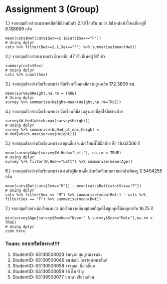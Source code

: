 # Assignment 3 (Group)

1.) จากกลุ่มตัวอย่างแมวเพศเมียที่มีน้ำหนักตัว 2.1 กิโลกรัม พบว่า มีน้ำหนักหัวใจเฉลี่ยอยู่ที่ 8.188889 กรัม
```{R}
mean(cats$Hwt[cats$Bwt==2.1&cats$Sex=="F"])
# Using dplyr
cats %>% filter(Bwt==2.1,Sex=="F") %>% summarise(mean(Hwt))
```

2.) จากกลุ่มตัวอย่างแมวพบว่า มีเพศเมีย 47 ตัว มีเพศผู้ 97 ตัว
```{R}
summary(cats$Sex)
# Using dplyr
cats %>% count(Sex)
```

3.) จากกลุ่มตัวอย่างนักเรียนพบว่า นักเรียนทั้งหมดมีความสูงเฉลี่ย 172.3809 ซม.
```{R}
mean(survey$Height,na.rm = TRUE)
# Using dplyr
survey %>% summarise(Height=mean(Height,na.rm=TRUE))
```

4.) จากกลุ่มตัวอย่างนักเรียนพบว่า นักเรียนที่มีส่วนสูงมากที่สุดใช้มือข้างซ้าย
```{R}
survey$W.Hnd[which.max(survey$Height)]
# Using dplyr
survey %>% summarise(W.Hnd_of_max_height = W.Hnd[which.max(survey$Height)])
```

5.) จากกลุ่มตัวอย่างนักเรียนพบว่า อายุเฉลี่ยของนักเรียนที่ใช้มือซ้าย คือ 18.62506 ปี
```{R}
mean(survey$Age[survey$W.Hnd=="Left"], na.rm = TRUE)
# Using dplyr
survey %>% filter(W.Hnd=="Left") %>% summarise(mean(Age))
```

6.) จากกลุ่มตัวอย่างนักเรียนพบว่า แมวตัวผู้มีค่าเฉลี่ยน้ำหนักตัวมากกว่าแมวตัวเมียอยู่ 0.5404255 กรัม
```{R}
mean(cats$Bwt[cats$Sex=="M"]) - mean(cats$Bwt[cats$Sex=="F"])
# Using dplyr
cats %>% filter(Sex == "M") %>% summarise(mean(Bwt)) - cats %>% filter(Sex == "F") %>% summarise(mean(Bwt))
```

7.) จากกลุ่มตัวอย่างนักเรียนพบว่า นักเรียนชายที่อายุน้อยที่สุดที่ไม่สูบบุหรี่มีอายุเท่ากับ 16.75 ปี
```{R}
min(survey$Age[survey$Smoke=="Never" & survey$Sex=="Male"],na.rm = TRUE)
# Using dplyr
code here
```

### Team: อยากกรีดร้องงงง!!!!

1.  StudentID: 63130500023 ชิษณุชา สมบูรณ์วรรณะ
2.  StudentID: 63130500049 ธนพัฒน์ ไตรรัตน์พนาสันต์
3.  StudentID: 63130500058 ธาราดล เผือกเอี่ยม
4.  StudentID: 63130500059 ธิติ อึ๊งเจริญ
5.  StudentID: 63130500077 ปภาดา เขียวฉอ้อน
